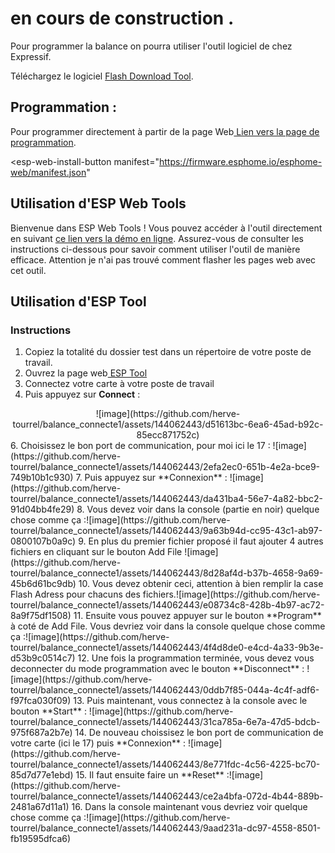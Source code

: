 # en cours de construction .
 
Pour programmer la balance on pourra utiliser l'outil logiciel de chez Expressif.

Téléchargez le logiciel [Flash Download Tool](https://www.espressif.com/en/support/download/other-tools).

## Programmation :

<script 
  type="module" 
  src="https://unpkg.com/esp-web-tools@9/dist/web/install-button.js?module" 
></script>

 
Pour programmer directement à partir de la page Web[ Lien vers la page de programmation](https://herve-tourrel.github.io/balance_connecte1/flash.html).



 <esp-web-install-button 
  manifest="https://firmware.esphome.io/esphome-web/manifest.json" 
></esp-web-install-button>

## Utilisation d'ESP Web Tools

Bienvenue dans ESP Web Tools ! Vous pouvez accéder à l'outil directement en suivant [ce lien vers la démo en ligne](lien-vers-la-demo). Assurez-vous de consulter les instructions ci-dessous pour savoir comment utiliser l'outil de manière efficace.
Attention je n'ai pas trouvé comment flasher les pages web avec cet outil.


## Utilisation d'ESP Tool

### Instructions

1. Copiez la totalité du dossier test dans un répertoire de votre poste de travail.
2. Ouvrez la page web[ ESP Tool ](https://espressif.github.io/esptool-js/)
3. Connectez votre carte à votre poste de travail
4. Puis appuyez sur **Connect** :
<center>
![image](https://github.com/herve-tourrel/balance_connecte1/assets/144062443/d51613bc-6ea6-45ad-b92c-85ecc871752c)
</center>
6. Choisissez le bon port de communication, pour moi ici le 17 :           ![image](https://github.com/herve-tourrel/balance_connecte1/assets/144062443/2efa2ec0-651b-4e2a-bce9-749b10b1c930)
7. Puis appuyez sur **Connexion** :                                            ![image](https://github.com/herve-tourrel/balance_connecte1/assets/144062443/da431ba4-56e7-4a82-bbc2-91d04bb4fe29)
8. Vous devez voir dans la console (partie en noir) quelque chose comme ça :![image](https://github.com/herve-tourrel/balance_connecte1/assets/144062443/9a63b94d-cc95-43c1-ab97-0800107b0a9c)
9. En plus du premier fichier proposé il faut ajouter 4 autres fichiers en cliquant sur le bouton Add File ![image](https://github.com/herve-tourrel/balance_connecte1/assets/144062443/8d28af4d-b37b-4658-9a69-45b6d61bc9db)
10. Vous devez obtenir ceci, attention à bien remplir la case Flash Adress pour chacuns des fichiers.![image](https://github.com/herve-tourrel/balance_connecte1/assets/144062443/e08734c8-428b-4b97-ac72-8a9f75df1508)
11. Ensuite vous pouvez appuyer sur le bouton **Program** à coté de Add File. Vous devriez voir dans la console quelque chose comme ça :![image](https://github.com/herve-tourrel/balance_connecte1/assets/144062443/4f4d8de0-e4cd-4a33-9b3e-d53b9c0514c7)
12. Une fois la programmation terminée, vous devez vous deconnecter du mode programmation avec le bouton **Disconnect** : ![image](https://github.com/herve-tourrel/balance_connecte1/assets/144062443/0ddb7f85-044a-4c4f-adf6-f97fca030f09)
13. Puis maintenant, vous connectez à la console avec le bouton **Start** : ![image](https://github.com/herve-tourrel/balance_connecte1/assets/144062443/31ca785a-6e7a-47d5-bdcb-975f687a2b7e)
14. De nouveau choissisez le bon port de communication de votre carte (ici le 17) puis **Connexion** : ![image](https://github.com/herve-tourrel/balance_connecte1/assets/144062443/8e771fdc-4c56-4225-bc70-85d7d77e1ebd)
15. Il faut ensuite faire un **Reset** :![image](https://github.com/herve-tourrel/balance_connecte1/assets/144062443/ce2a4bfa-072d-4b44-889b-2481a67d11a1)
16. Dans la console maintenant vous devriez voir quelque chose comme ça :![image](https://github.com/herve-tourrel/balance_connecte1/assets/144062443/9aad231a-dc97-4558-8501-fb19595dfca6)







